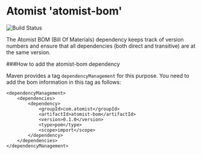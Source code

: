 # Atomist 'atomist-bom'

![Build Status](https://travis-ci.com/atomist/atomist-bom.svg?token=z8gZcM8P34vnbufzQBTa&branch=master)

The Atomist BOM (Bill Of Materials) dependency keeps track of version numbers and ensure that all dependencies (both direct and transitive) are at the same version.

###How to add the atomist-bom dependency

Maven provides a tag `dependencyManagement` for this purpose. You need to add the bom information in this tag as follows: 
```
<dependencyManagement>
    <dependencies>
        <dependency>
            <groupId>com.atomist</groupId>
            <artifactId>atomist-bom</artifactId>
            <version>0.1.0</version>
            <type>pom</type>
            <scope>import</scope>
        </dependency>
    </dependencies>
</dependencyManagement>
```